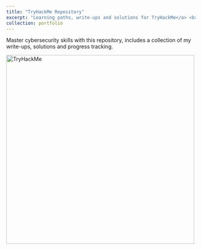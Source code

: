 ```yaml
---
title: "TryHackMe Repository"
excerpt: "Learning paths, write-ups and solutions for TryHackMe</a> <br><a href='https://github.com/migueltc13/tryhackme' target='_blank'><img width='500px' alt='TryHackMe' src='https://opengraph.githubassets.com/e83097977ebfe30ca990eb5a28c09d13a7d1381a02119152ff282949cc5dbbad/migueltc13/TryHackMe'></a>"
collection: portfolio
---
```


Master cybersecurity skills with this repository, includes a collection of my write-ups, solutions and progress tracking.

<a href='https://github.com/migueltc13/tryhackme' target='_blank'><img width='500px' alt='TryHackMe' src='https://opengraph.githubassets.com/e83097977ebfe30ca990eb5a28c09d13a7d1381a02119152ff282949cc5dbbad/migueltc13/TryHackMe'></a>
